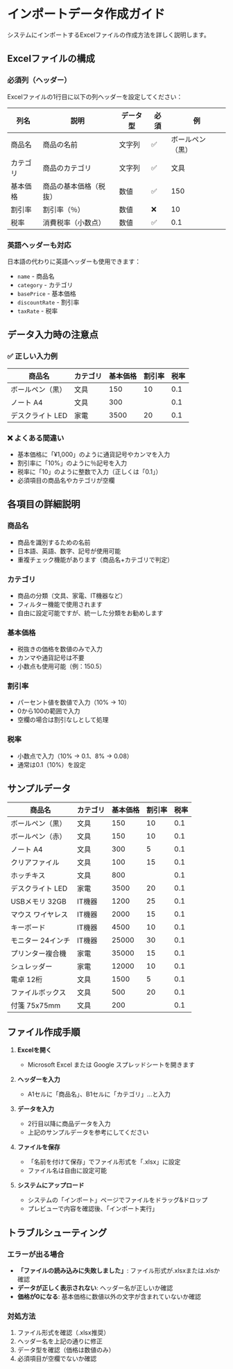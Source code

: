 # インポートデータ作成ガイド

システムにインポートするExcelファイルの作成方法を詳しく説明します。

## Excelファイルの構成

### 必須列（ヘッダー）

Excelファイルの1行目に以下の列ヘッダーを設定してください：

| 列名 | 説明 | データ型 | 必須 | 例 |
|------|------|----------|------|-----|
| 商品名 | 商品の名前 | 文字列 | ✅ | ボールペン（黒） |
| カテゴリ | 商品のカテゴリ | 文字列 | ✅ | 文具 |
| 基本価格 | 商品の基本価格（税抜） | 数値 | ✅ | 150 |
| 割引率 | 割引率（％） | 数値 | ❌ | 10 |
| 税率 | 消費税率（小数点） | 数値 | ✅ | 0.1 |

### 英語ヘッダーも対応

日本語の代わりに英語ヘッダーも使用できます：

- `name` - 商品名
- `category` - カテゴリ  
- `basePrice` - 基本価格
- `discountRate` - 割引率
- `taxRate` - 税率

## データ入力時の注意点

### ✅ 正しい入力例

| 商品名 | カテゴリ | 基本価格 | 割引率 | 税率 |
|--------|----------|----------|--------|------|
| ボールペン（黒） | 文具 | 150 | 10 | 0.1 |
| ノート A4 | 文具 | 300 |  | 0.1 |
| デスクライト LED | 家電 | 3500 | 20 | 0.1 |

### ❌ よくある間違い

- 基本価格に「¥1,000」のように通貨記号やカンマを入力
- 割引率に「10%」のように％記号を入力  
- 税率に「10」のように整数で入力（正しくは「0.1」）
- 必須項目の商品名やカテゴリが空欄

## 各項目の詳細説明

### 商品名
- 商品を識別するための名前
- 日本語、英語、数字、記号が使用可能
- 重複チェック機能があります（商品名+カテゴリで判定）

### カテゴリ
- 商品の分類（文具、家電、IT機器など）
- フィルター機能で使用されます
- 自由に設定可能ですが、統一した分類をお勧めします

### 基本価格
- 税抜きの価格を数値のみで入力
- カンマや通貨記号は不要
- 小数点も使用可能（例：150.5）

### 割引率
- パーセント値を数値で入力（10% → 10）
- 0から100の範囲で入力
- 空欄の場合は割引なしとして処理

### 税率
- 小数点で入力（10% → 0.1、8% → 0.08）
- 通常は0.1（10%）を設定

## サンプルデータ

| 商品名 | カテゴリ | 基本価格 | 割引率 | 税率 |
|--------|----------|----------|--------|------|
| ボールペン（黒） | 文具 | 150 | 10 | 0.1 |
| ボールペン（赤） | 文具 | 150 | 10 | 0.1 |
| ノート A4 | 文具 | 300 | 5 | 0.1 |
| クリアファイル | 文具 | 100 | 15 | 0.1 |
| ホッチキス | 文具 | 800 |  | 0.1 |
| デスクライト LED | 家電 | 3500 | 20 | 0.1 |
| USBメモリ 32GB | IT機器 | 1200 | 25 | 0.1 |
| マウス ワイヤレス | IT機器 | 2000 | 15 | 0.1 |
| キーボード | IT機器 | 4500 | 10 | 0.1 |
| モニター 24インチ | IT機器 | 25000 | 30 | 0.1 |
| プリンター複合機 | 家電 | 35000 | 15 | 0.1 |
| シュレッダー | 家電 | 12000 | 10 | 0.1 |
| 電卓 12桁 | 文具 | 1500 | 5 | 0.1 |
| ファイルボックス | 文具 | 500 | 20 | 0.1 |
| 付箋 75x75mm | 文具 | 200 |  | 0.1 |

## ファイル作成手順

1. **Excelを開く**
   - Microsoft Excel または Google スプレッドシートを開きます

2. **ヘッダーを入力**
   - A1セルに「商品名」、B1セルに「カテゴリ」...と入力

3. **データを入力**
   - 2行目以降に商品データを入力
   - 上記のサンプルデータを参考にしてください

4. **ファイルを保存**
   - 「名前を付けて保存」でファイル形式を「.xlsx」に設定
   - ファイル名は自由に設定可能

5. **システムにアップロード**
   - システムの「インポート」ページでファイルをドラッグ&ドロップ
   - プレビューで内容を確認後、「インポート実行」

## トラブルシューティング

### エラーが出る場合

- **「ファイルの読み込みに失敗しました」**: ファイル形式が.xlsxまたは.xlsか確認
- **データが正しく表示されない**: ヘッダー名が正しいか確認
- **価格が0になる**: 基本価格に数値以外の文字が含まれていないか確認

### 対処方法

1. ファイル形式を確認（.xlsx推奨）
2. ヘッダー名を上記の通りに修正
3. データ型を確認（価格は数値のみ）
4. 必須項目が空欄でないか確認